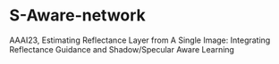 # S-Aware-network
AAAI23, Estimating Reflectance Layer from A Single Image: Integrating Reflectance Guidance and Shadow/Specular Aware Learning
